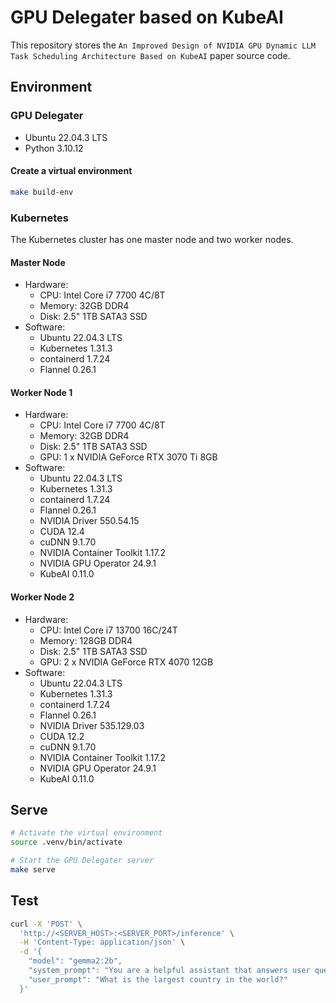 # GPU Delegater based on KubeAI

This repository stores the `An Improved Design of NVIDIA GPU Dynamic LLM Task Scheduling Architecture Based on KubeAI` paper source code.

## Environment

### GPU Delegater

- Ubuntu 22.04.3 LTS
- Python 3.10.12

#### Create a virtual environment

```bash
make build-env
```

### Kubernetes

The Kubernetes cluster has one master node and two worker nodes.

#### Master Node

- Hardware:
  - CPU: Intel Core i7 7700 4C/8T
  - Memory: 32GB DDR4
  - Disk: 2.5" 1TB SATA3 SSD
- Software:
  - Ubuntu 22.04.3 LTS
  - Kubernetes 1.31.3
  - containerd 1.7.24
  - Flannel 0.26.1

#### Worker Node 1

- Hardware:
  - CPU: Intel Core i7 7700 4C/8T
  - Memory: 32GB DDR4
  - Disk: 2.5" 1TB SATA3 SSD
  - GPU: 1 x NVIDIA GeForce RTX 3070 Ti 8GB
- Software:
  - Ubuntu 22.04.3 LTS
  - Kubernetes 1.31.3
  - containerd 1.7.24
  - Flannel 0.26.1
  - NVIDIA Driver 550.54.15
  - CUDA 12.4
  - cuDNN 9.1.70
  - NVIDIA Container Toolkit 1.17.2
  - NVIDIA GPU Operator 24.9.1
  - KubeAI 0.11.0

#### Worker Node 2

- Hardware:
  - CPU: Intel Core i7 13700 16C/24T
  - Memory: 128GB DDR4
  - Disk: 2.5" 1TB SATA3 SSD
  - GPU: 2 x NVIDIA GeForce RTX 4070 12GB
- Software:
  - Ubuntu 22.04.3 LTS
  - Kubernetes 1.31.3
  - containerd 1.7.24
  - Flannel 0.26.1
  - NVIDIA Driver 535.129.03
  - CUDA 12.2
  - cuDNN 9.1.70
  - NVIDIA Container Toolkit 1.17.2
  - NVIDIA GPU Operator 24.9.1
  - KubeAI 0.11.0

## Serve

```bash
# Activate the virtual environment
source .venv/bin/activate

# Start the GPU Delegater server
make serve
```

## Test

```bash
curl -X 'POST' \
  'http://<SERVER_HOST>:<SERVER_PORT>/inference' \
  -H 'Content-Type: application/json' \
  -d '{
    "model": "gemma2:2b", 
    "system_prompt": "You are a helpful assistant that answers user questions. Please answer according to the user question using Traditional Chinese.", 
    "user_prompt": "What is the largest country in the world?"
  }'
```